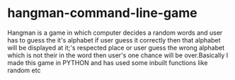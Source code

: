 # hangman-command-line-game
Hangman is a game in which computer decides a random words and user has to guess the it's alphabet if user guess it correctly then that alphabet will be displayed at it;'s respected place or user guess the wrong alphabet which is not their in the word then user's one chance will be over.Basically I made this game in PYTHON and has used some inbuilt functions like random etc
